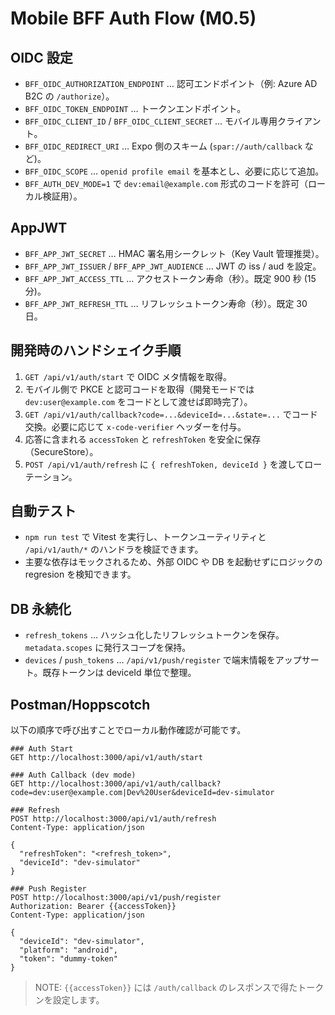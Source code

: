 # Mobile BFF Auth Flow (M0.5)

## OIDC 設定

- `BFF_OIDC_AUTHORIZATION_ENDPOINT` … 認可エンドポイント（例: Azure AD B2C の `/authorize`）。
- `BFF_OIDC_TOKEN_ENDPOINT` … トークンエンドポイント。
- `BFF_OIDC_CLIENT_ID` / `BFF_OIDC_CLIENT_SECRET` … モバイル専用クライアント。
- `BFF_OIDC_REDIRECT_URI` … Expo 側のスキーム (`spar://auth/callback` など)。
- `BFF_OIDC_SCOPE` … `openid profile email` を基本とし、必要に応じて追加。
- `BFF_AUTH_DEV_MODE=1` で `dev:email@example.com` 形式のコードを許可（ローカル検証用）。

## AppJWT

- `BFF_APP_JWT_SECRET` … HMAC 署名用シークレット（Key Vault 管理推奨）。
- `BFF_APP_JWT_ISSUER` / `BFF_APP_JWT_AUDIENCE` … JWT の iss / aud を設定。
- `BFF_APP_JWT_ACCESS_TTL` … アクセストークン寿命（秒）。既定 900 秒 (15 分)。
- `BFF_APP_JWT_REFRESH_TTL` … リフレッシュトークン寿命（秒）。既定 30 日。

## 開発時のハンドシェイク手順

1. `GET /api/v1/auth/start` で OIDC メタ情報を取得。
2. モバイル側で PKCE と認可コードを取得（開発モードでは `dev:user@example.com` をコードとして渡せば即時完了）。
3. `GET /api/v1/auth/callback?code=...&deviceId=...&state=...` でコード交換。必要に応じて `x-code-verifier` ヘッダーを付与。
4. 応答に含まれる `accessToken` と `refreshToken` を安全に保存（SecureStore）。
5. `POST /api/v1/auth/refresh` に `{ refreshToken, deviceId }` を渡してローテーション。

## 自動テスト

- `npm run test` で Vitest を実行し、トークンユーティリティと `/api/v1/auth/*` のハンドラを検証できます。
- 主要な依存はモックされるため、外部 OIDC や DB を起動せずにロジックの regresion を検知できます。

## DB 永続化

- `refresh_tokens` … ハッシュ化したリフレッシュトークンを保存。`metadata.scopes` に発行スコープを保持。
- `devices` / `push_tokens` … `/api/v1/push/register` で端末情報をアップサート。既存トークンは deviceId 単位で整理。

## Postman/Hoppscotch

以下の順序で呼び出すことでローカル動作確認が可能です。

```http
### Auth Start
GET http://localhost:3000/api/v1/auth/start

### Auth Callback (dev mode)
GET http://localhost:3000/api/v1/auth/callback?code=dev:user@example.com|Dev%20User&deviceId=dev-simulator

### Refresh
POST http://localhost:3000/api/v1/auth/refresh
Content-Type: application/json

{
  "refreshToken": "<refresh_token>",
  "deviceId": "dev-simulator"
}

### Push Register
POST http://localhost:3000/api/v1/push/register
Authorization: Bearer {{accessToken}}
Content-Type: application/json

{
  "deviceId": "dev-simulator",
  "platform": "android",
  "token": "dummy-token"
}
```

> NOTE: `{{accessToken}}` には `/auth/callback` のレスポンスで得たトークンを設定します。
